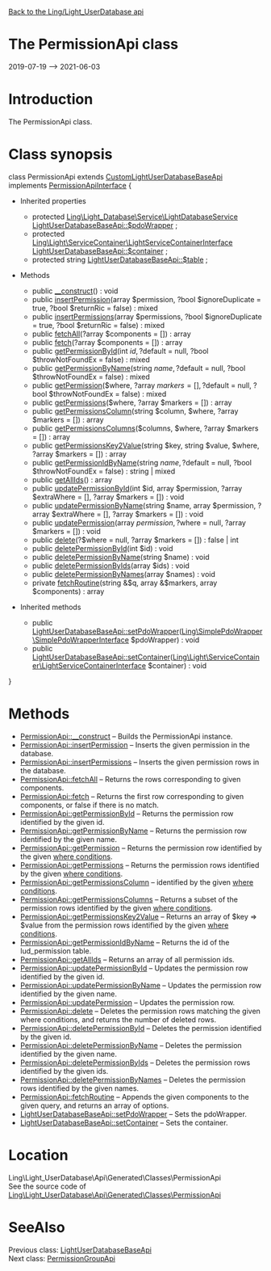 [Back to the Ling/Light_UserDatabase api](https://github.com/lingtalfi/Light_UserDatabase/blob/master/doc/api/Ling/Light_UserDatabase.md)



The PermissionApi class
================
2019-07-19 --> 2021-06-03






Introduction
============

The PermissionApi class.



Class synopsis
==============


class <span class="pl-k">PermissionApi</span> extends [CustomLightUserDatabaseBaseApi](https://github.com/lingtalfi/Light_UserDatabase/blob/master/doc/api/Ling/Light_UserDatabase/Api/Custom/Classes/CustomLightUserDatabaseBaseApi.md) implements [PermissionApiInterface](https://github.com/lingtalfi/Light_UserDatabase/blob/master/doc/api/Ling/Light_UserDatabase/Api/Generated/Interfaces/PermissionApiInterface.md) {

- Inherited properties
    - protected [Ling\Light_Database\Service\LightDatabaseService](https://github.com/lingtalfi/Light_Database/blob/master/doc/api/Ling/Light_Database/Service/LightDatabaseService.md) [LightUserDatabaseBaseApi::$pdoWrapper](#property-pdoWrapper) ;
    - protected [Ling\Light\ServiceContainer\LightServiceContainerInterface](https://github.com/lingtalfi/Light/blob/master/doc/api/Ling/Light/ServiceContainer/LightServiceContainerInterface.md) [LightUserDatabaseBaseApi::$container](#property-container) ;
    - protected string [LightUserDatabaseBaseApi::$table](#property-table) ;

- Methods
    - public [__construct](https://github.com/lingtalfi/Light_UserDatabase/blob/master/doc/api/Ling/Light_UserDatabase/Api/Generated/Classes/PermissionApi/__construct.md)() : void
    - public [insertPermission](https://github.com/lingtalfi/Light_UserDatabase/blob/master/doc/api/Ling/Light_UserDatabase/Api/Generated/Classes/PermissionApi/insertPermission.md)(array $permission, ?bool $ignoreDuplicate = true, ?bool $returnRic = false) : mixed
    - public [insertPermissions](https://github.com/lingtalfi/Light_UserDatabase/blob/master/doc/api/Ling/Light_UserDatabase/Api/Generated/Classes/PermissionApi/insertPermissions.md)(array $permissions, ?bool $ignoreDuplicate = true, ?bool $returnRic = false) : mixed
    - public [fetchAll](https://github.com/lingtalfi/Light_UserDatabase/blob/master/doc/api/Ling/Light_UserDatabase/Api/Generated/Classes/PermissionApi/fetchAll.md)(?array $components = []) : array
    - public [fetch](https://github.com/lingtalfi/Light_UserDatabase/blob/master/doc/api/Ling/Light_UserDatabase/Api/Generated/Classes/PermissionApi/fetch.md)(?array $components = []) : array
    - public [getPermissionById](https://github.com/lingtalfi/Light_UserDatabase/blob/master/doc/api/Ling/Light_UserDatabase/Api/Generated/Classes/PermissionApi/getPermissionById.md)(int $id, ?$default = null, ?bool $throwNotFoundEx = false) : mixed
    - public [getPermissionByName](https://github.com/lingtalfi/Light_UserDatabase/blob/master/doc/api/Ling/Light_UserDatabase/Api/Generated/Classes/PermissionApi/getPermissionByName.md)(string $name, ?$default = null, ?bool $throwNotFoundEx = false) : mixed
    - public [getPermission](https://github.com/lingtalfi/Light_UserDatabase/blob/master/doc/api/Ling/Light_UserDatabase/Api/Generated/Classes/PermissionApi/getPermission.md)($where, ?array $markers = [], ?$default = null, ?bool $throwNotFoundEx = false) : mixed
    - public [getPermissions](https://github.com/lingtalfi/Light_UserDatabase/blob/master/doc/api/Ling/Light_UserDatabase/Api/Generated/Classes/PermissionApi/getPermissions.md)($where, ?array $markers = []) : array
    - public [getPermissionsColumn](https://github.com/lingtalfi/Light_UserDatabase/blob/master/doc/api/Ling/Light_UserDatabase/Api/Generated/Classes/PermissionApi/getPermissionsColumn.md)(string $column, $where, ?array $markers = []) : array
    - public [getPermissionsColumns](https://github.com/lingtalfi/Light_UserDatabase/blob/master/doc/api/Ling/Light_UserDatabase/Api/Generated/Classes/PermissionApi/getPermissionsColumns.md)($columns, $where, ?array $markers = []) : array
    - public [getPermissionsKey2Value](https://github.com/lingtalfi/Light_UserDatabase/blob/master/doc/api/Ling/Light_UserDatabase/Api/Generated/Classes/PermissionApi/getPermissionsKey2Value.md)(string $key, string $value, $where, ?array $markers = []) : array
    - public [getPermissionIdByName](https://github.com/lingtalfi/Light_UserDatabase/blob/master/doc/api/Ling/Light_UserDatabase/Api/Generated/Classes/PermissionApi/getPermissionIdByName.md)(string $name, ?$default = null, ?bool $throwNotFoundEx = false) : string | mixed
    - public [getAllIds](https://github.com/lingtalfi/Light_UserDatabase/blob/master/doc/api/Ling/Light_UserDatabase/Api/Generated/Classes/PermissionApi/getAllIds.md)() : array
    - public [updatePermissionById](https://github.com/lingtalfi/Light_UserDatabase/blob/master/doc/api/Ling/Light_UserDatabase/Api/Generated/Classes/PermissionApi/updatePermissionById.md)(int $id, array $permission, ?array $extraWhere = [], ?array $markers = []) : void
    - public [updatePermissionByName](https://github.com/lingtalfi/Light_UserDatabase/blob/master/doc/api/Ling/Light_UserDatabase/Api/Generated/Classes/PermissionApi/updatePermissionByName.md)(string $name, array $permission, ?array $extraWhere = [], ?array $markers = []) : void
    - public [updatePermission](https://github.com/lingtalfi/Light_UserDatabase/blob/master/doc/api/Ling/Light_UserDatabase/Api/Generated/Classes/PermissionApi/updatePermission.md)(array $permission, ?$where = null, ?array $markers = []) : void
    - public [delete](https://github.com/lingtalfi/Light_UserDatabase/blob/master/doc/api/Ling/Light_UserDatabase/Api/Generated/Classes/PermissionApi/delete.md)(?$where = null, ?array $markers = []) : false | int
    - public [deletePermissionById](https://github.com/lingtalfi/Light_UserDatabase/blob/master/doc/api/Ling/Light_UserDatabase/Api/Generated/Classes/PermissionApi/deletePermissionById.md)(int $id) : void
    - public [deletePermissionByName](https://github.com/lingtalfi/Light_UserDatabase/blob/master/doc/api/Ling/Light_UserDatabase/Api/Generated/Classes/PermissionApi/deletePermissionByName.md)(string $name) : void
    - public [deletePermissionByIds](https://github.com/lingtalfi/Light_UserDatabase/blob/master/doc/api/Ling/Light_UserDatabase/Api/Generated/Classes/PermissionApi/deletePermissionByIds.md)(array $ids) : void
    - public [deletePermissionByNames](https://github.com/lingtalfi/Light_UserDatabase/blob/master/doc/api/Ling/Light_UserDatabase/Api/Generated/Classes/PermissionApi/deletePermissionByNames.md)(array $names) : void
    - private [fetchRoutine](https://github.com/lingtalfi/Light_UserDatabase/blob/master/doc/api/Ling/Light_UserDatabase/Api/Generated/Classes/PermissionApi/fetchRoutine.md)(string &$q, array &$markers, array $components) : array

- Inherited methods
    - public [LightUserDatabaseBaseApi::setPdoWrapper](https://github.com/lingtalfi/Light_UserDatabase/blob/master/doc/api/Ling/Light_UserDatabase/Api/Generated/Classes/LightUserDatabaseBaseApi/setPdoWrapper.md)([Ling\SimplePdoWrapper\SimplePdoWrapperInterface](https://github.com/lingtalfi/SimplePdoWrapper/blob/master/doc/api/Ling/SimplePdoWrapper/SimplePdoWrapperInterface.md) $pdoWrapper) : void
    - public [LightUserDatabaseBaseApi::setContainer](https://github.com/lingtalfi/Light_UserDatabase/blob/master/doc/api/Ling/Light_UserDatabase/Api/Generated/Classes/LightUserDatabaseBaseApi/setContainer.md)([Ling\Light\ServiceContainer\LightServiceContainerInterface](https://github.com/lingtalfi/Light/blob/master/doc/api/Ling/Light/ServiceContainer/LightServiceContainerInterface.md) $container) : void

}






Methods
==============

- [PermissionApi::__construct](https://github.com/lingtalfi/Light_UserDatabase/blob/master/doc/api/Ling/Light_UserDatabase/Api/Generated/Classes/PermissionApi/__construct.md) &ndash; Builds the PermissionApi instance.
- [PermissionApi::insertPermission](https://github.com/lingtalfi/Light_UserDatabase/blob/master/doc/api/Ling/Light_UserDatabase/Api/Generated/Classes/PermissionApi/insertPermission.md) &ndash; Inserts the given permission in the database.
- [PermissionApi::insertPermissions](https://github.com/lingtalfi/Light_UserDatabase/blob/master/doc/api/Ling/Light_UserDatabase/Api/Generated/Classes/PermissionApi/insertPermissions.md) &ndash; Inserts the given permission rows in the database.
- [PermissionApi::fetchAll](https://github.com/lingtalfi/Light_UserDatabase/blob/master/doc/api/Ling/Light_UserDatabase/Api/Generated/Classes/PermissionApi/fetchAll.md) &ndash; Returns the rows corresponding to given components.
- [PermissionApi::fetch](https://github.com/lingtalfi/Light_UserDatabase/blob/master/doc/api/Ling/Light_UserDatabase/Api/Generated/Classes/PermissionApi/fetch.md) &ndash; Returns the first row corresponding to given components, or false if there is no match.
- [PermissionApi::getPermissionById](https://github.com/lingtalfi/Light_UserDatabase/blob/master/doc/api/Ling/Light_UserDatabase/Api/Generated/Classes/PermissionApi/getPermissionById.md) &ndash; Returns the permission row identified by the given id.
- [PermissionApi::getPermissionByName](https://github.com/lingtalfi/Light_UserDatabase/blob/master/doc/api/Ling/Light_UserDatabase/Api/Generated/Classes/PermissionApi/getPermissionByName.md) &ndash; Returns the permission row identified by the given name.
- [PermissionApi::getPermission](https://github.com/lingtalfi/Light_UserDatabase/blob/master/doc/api/Ling/Light_UserDatabase/Api/Generated/Classes/PermissionApi/getPermission.md) &ndash; Returns the permission row identified by the given [where conditions](https://github.com/lingtalfi/SimplePdoWrapper#the-where-conditions).
- [PermissionApi::getPermissions](https://github.com/lingtalfi/Light_UserDatabase/blob/master/doc/api/Ling/Light_UserDatabase/Api/Generated/Classes/PermissionApi/getPermissions.md) &ndash; Returns the permission rows identified by the given [where conditions](https://github.com/lingtalfi/SimplePdoWrapper#the-where-conditions).
- [PermissionApi::getPermissionsColumn](https://github.com/lingtalfi/Light_UserDatabase/blob/master/doc/api/Ling/Light_UserDatabase/Api/Generated/Classes/PermissionApi/getPermissionsColumn.md) &ndash; identified by the given [where conditions](https://github.com/lingtalfi/SimplePdoWrapper#the-where-conditions).
- [PermissionApi::getPermissionsColumns](https://github.com/lingtalfi/Light_UserDatabase/blob/master/doc/api/Ling/Light_UserDatabase/Api/Generated/Classes/PermissionApi/getPermissionsColumns.md) &ndash; Returns a subset of the permission rows identified by the given [where conditions](https://github.com/lingtalfi/SimplePdoWrapper#the-where-conditions).
- [PermissionApi::getPermissionsKey2Value](https://github.com/lingtalfi/Light_UserDatabase/blob/master/doc/api/Ling/Light_UserDatabase/Api/Generated/Classes/PermissionApi/getPermissionsKey2Value.md) &ndash; Returns an array of $key => $value from the permission rows identified by the given [where conditions](https://github.com/lingtalfi/SimplePdoWrapper#the-where-conditions).
- [PermissionApi::getPermissionIdByName](https://github.com/lingtalfi/Light_UserDatabase/blob/master/doc/api/Ling/Light_UserDatabase/Api/Generated/Classes/PermissionApi/getPermissionIdByName.md) &ndash; Returns the id of the lud_permission table.
- [PermissionApi::getAllIds](https://github.com/lingtalfi/Light_UserDatabase/blob/master/doc/api/Ling/Light_UserDatabase/Api/Generated/Classes/PermissionApi/getAllIds.md) &ndash; Returns an array of all permission ids.
- [PermissionApi::updatePermissionById](https://github.com/lingtalfi/Light_UserDatabase/blob/master/doc/api/Ling/Light_UserDatabase/Api/Generated/Classes/PermissionApi/updatePermissionById.md) &ndash; Updates the permission row identified by the given id.
- [PermissionApi::updatePermissionByName](https://github.com/lingtalfi/Light_UserDatabase/blob/master/doc/api/Ling/Light_UserDatabase/Api/Generated/Classes/PermissionApi/updatePermissionByName.md) &ndash; Updates the permission row identified by the given name.
- [PermissionApi::updatePermission](https://github.com/lingtalfi/Light_UserDatabase/blob/master/doc/api/Ling/Light_UserDatabase/Api/Generated/Classes/PermissionApi/updatePermission.md) &ndash; Updates the permission row.
- [PermissionApi::delete](https://github.com/lingtalfi/Light_UserDatabase/blob/master/doc/api/Ling/Light_UserDatabase/Api/Generated/Classes/PermissionApi/delete.md) &ndash; Deletes the permission rows matching the given where conditions, and returns the number of deleted rows.
- [PermissionApi::deletePermissionById](https://github.com/lingtalfi/Light_UserDatabase/blob/master/doc/api/Ling/Light_UserDatabase/Api/Generated/Classes/PermissionApi/deletePermissionById.md) &ndash; Deletes the permission identified by the given id.
- [PermissionApi::deletePermissionByName](https://github.com/lingtalfi/Light_UserDatabase/blob/master/doc/api/Ling/Light_UserDatabase/Api/Generated/Classes/PermissionApi/deletePermissionByName.md) &ndash; Deletes the permission identified by the given name.
- [PermissionApi::deletePermissionByIds](https://github.com/lingtalfi/Light_UserDatabase/blob/master/doc/api/Ling/Light_UserDatabase/Api/Generated/Classes/PermissionApi/deletePermissionByIds.md) &ndash; Deletes the permission rows identified by the given ids.
- [PermissionApi::deletePermissionByNames](https://github.com/lingtalfi/Light_UserDatabase/blob/master/doc/api/Ling/Light_UserDatabase/Api/Generated/Classes/PermissionApi/deletePermissionByNames.md) &ndash; Deletes the permission rows identified by the given names.
- [PermissionApi::fetchRoutine](https://github.com/lingtalfi/Light_UserDatabase/blob/master/doc/api/Ling/Light_UserDatabase/Api/Generated/Classes/PermissionApi/fetchRoutine.md) &ndash; Appends the given components to the given query, and returns an array of options.
- [LightUserDatabaseBaseApi::setPdoWrapper](https://github.com/lingtalfi/Light_UserDatabase/blob/master/doc/api/Ling/Light_UserDatabase/Api/Generated/Classes/LightUserDatabaseBaseApi/setPdoWrapper.md) &ndash; Sets the pdoWrapper.
- [LightUserDatabaseBaseApi::setContainer](https://github.com/lingtalfi/Light_UserDatabase/blob/master/doc/api/Ling/Light_UserDatabase/Api/Generated/Classes/LightUserDatabaseBaseApi/setContainer.md) &ndash; Sets the container.





Location
=============
Ling\Light_UserDatabase\Api\Generated\Classes\PermissionApi<br>
See the source code of [Ling\Light_UserDatabase\Api\Generated\Classes\PermissionApi](https://github.com/lingtalfi/Light_UserDatabase/blob/master/Api/Generated/Classes/PermissionApi.php)



SeeAlso
==============
Previous class: [LightUserDatabaseBaseApi](https://github.com/lingtalfi/Light_UserDatabase/blob/master/doc/api/Ling/Light_UserDatabase/Api/Generated/Classes/LightUserDatabaseBaseApi.md)<br>Next class: [PermissionGroupApi](https://github.com/lingtalfi/Light_UserDatabase/blob/master/doc/api/Ling/Light_UserDatabase/Api/Generated/Classes/PermissionGroupApi.md)<br>
